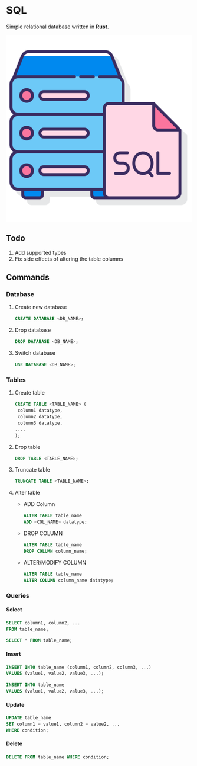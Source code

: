 # SQL

Simple relational database written in **Rust**.

<p align='center'>
    <img src="./sql.png" title="SQL" alt="SQL"/>
</p>

## Todo

1. Add supported types
2. Fix side effects of altering the table columns

## Commands

### Database

1. Create new database

   ```sql
   CREATE DATABASE <DB_NAME>;
   ```

2. Drop database
   ```sql
   DROP DATABASE <DB_NAME>;
   ```
3. Switch database
   ```sql
   USE DATABASE <DB_NAME>;
   ```

### Tables

1. Create table
   ```sql
   CREATE TABLE <TABLE_NAME> (
    column1 datatype,
    column2 datatype,
    column3 datatype,
   ....
   );
   ```
2. Drop table
   ```sql
   DROP TABLE <TABLE_NAME>;
   ```
3. Truncate table

   ```sql
   TRUNCATE TABLE <TABLE_NAME>;
   ```

4. Alter table
   - ADD Column
     ```sql
     ALTER TABLE table_name
     ADD <COL_NAME> datatype;
     ```
   - DROP COLUMN
     ```sql
     ALTER TABLE table_name
     DROP COLUMN column_name;
     ```
   - ALTER/MODIFY COLUMN
     ```sql
     ALTER TABLE table_name
     ALTER COLUMN column_name datatype;
     ```

### Queries

#### Select

```sql
SELECT column1, column2, ...
FROM table_name;
```

```sql
SELECT * FROM table_name;
```

#### Insert

```sql
INSERT INTO table_name (column1, column2, column3, ...)
VALUES (value1, value2, value3, ...);
```

```sql
INSERT INTO table_name
VALUES (value1, value2, value3, ...);
```

#### Update

```sql
UPDATE table_name
SET column1 = value1, column2 = value2, ...
WHERE condition;
```

#### Delete

```sql
DELETE FROM table_name WHERE condition;
```
